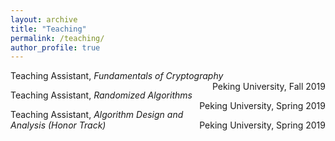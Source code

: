 ```yaml
---
layout: archive
title: "Teaching"
permalink: /teaching/
author_profile: true
---
```


Teaching Assistant, *Fundamentals of Cryptography*  <span style="float:right;">Peking University, Fall 2019</span>

Teaching Assistant, *Randomized Algorithms*  <span style="float:right;">Peking University, Spring 2019</span>

Teaching Assistant, *Algorithm Design and Analysis (Honor Track)*  <span style="float:right;">Peking University, Spring 2019</span>
